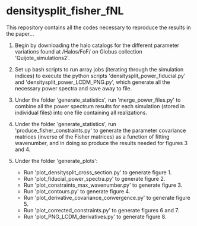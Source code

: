 # densitysplit_fisher_fNL
This repository contains all the codes necessary to reproduce the results in the paper...

1) Begin by downloading the halo catalogs for the different parameter variations found at /Halos/FoF/ on Globus collection 'Quijote_simulations2'.

2) Set up bash scripts to run array jobs (iterating through the simulation indices) to execute the python scripts 'densitysplit_power_fiducial.py' and 'densitysplit_power_LCDM_PNG.py', which generate all the necessary power spectra and save away to file.

3) Under the folder 'generate_statistics', run 'merge_power_files.py' to combine all the power spectrum results for each simulation (stored in individual files) into one file containing all realizations.

4) Under the folder 'generate_statistics', run 'produce_fisher_constraints.py' to generate the parameter covariance matrices (inverse of the Fisher matrices) as a function of fitting wavenumber, and in doing so produce the results needed for figures 3 and 4.

5) Under the folder 'generate_plots':
   - Run 'plot_densitysplit_cross_section.py' to generate figure 1.
   - Run 'plot_fiducial_power_spectra.py' to generate figure 2.
   - Run 'plot_constraints_max_wavenumber.py' to generate figure 3.
   - Run 'plot_contours.py' to generate figure 4.
   - Run 'plot_derivative_covariance_convergence.py' to generate figure 5.
   - Run 'plot_corrected_constraints.py' to generate figures 6 and 7.
   - Run 'plot_PNG_LCDM_derivatives.py' to generate figure 8.
